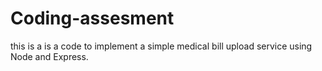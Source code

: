 # Coding-assesment
this is a is a code  to implement a simple medical bill upload service using Node and Express.
